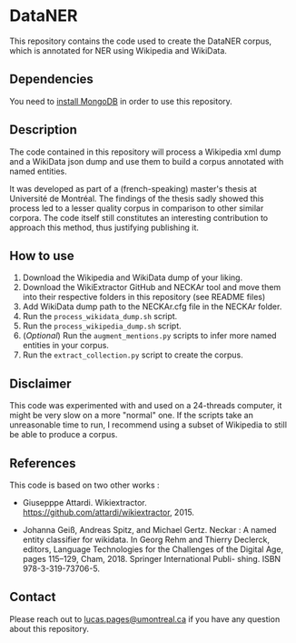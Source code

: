 # DataNER

This repository contains the code used to create the DataNER corpus, which is annotated for NER using Wikipedia and WikiData.

## Dependencies

You need to [install MongoDB](https://www.mongodb.com/docs/manual/administration/install-community/) in order to use this repository.


## Description

The code contained in this repository will process a Wikipedia xml dump and a WikiData json dump and use them
to build a corpus annotated with named entities.

It was developed as part of a (french-speaking) master's thesis at Université de Montréal. The findings of the thesis sadly showed this process led to a lesser quality corpus in comparison to other similar corpora.
The code itself still constitutes an interesting contribution to approach this method, thus justifying publishing it.


## How to use

1. Download the Wikipedia and WikiData dump of your liking.
2. Download the WikiExtractor GitHub and NECKAr tool and move them into their respective folders in this repository (see README files)
3. Add WikiData dump path to the NECKAr.cfg file in the NECKAr folder.
4. Run the `process_wikidata_dump.sh` script.
5. Run the `process_wikipedia_dump.sh` script.
6. (_Optional_) Run the `augment_mentions.py` scripts to infer more named entities in your corpus.
7. Run the `extract_collection.py` script to create the corpus.

## Disclaimer

This code was experimented with and used on a 24-threads computer, it might be very slow on a more "normal" one.
If the scripts take an unreasonable time to run, I recommend using a subset of Wikipedia to still be able to produce a corpus.


## References

This code is based on two other works :

* Giusepppe Attardi. Wikiextractor. https://github.com/attardi/wikiextractor, 2015.

* Johanna Geiß, Andreas Spitz, and Michael Gertz. Neckar : A named entity classifier for
wikidata. In Georg Rehm and Thierry Declerck, editors, Language Technologies for the
Challenges of the Digital Age, pages 115–129, Cham, 2018. Springer International Publi-
shing. ISBN 978-3-319-73706-5.

## Contact

Please reach out to [lucas.pages@umontreal.ca](mailto:lucas.pages@umontreal.ca) if you have any question about this repository.